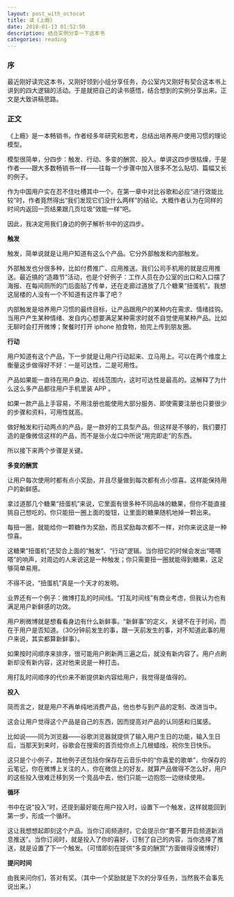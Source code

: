 ```yaml
---
layout: post_with_octocat
title: 读《上瘾》
date: 2018-01-13 01:52:50
description: 结合实例分享一下这本书
categories: reading
---
```


### 序

最近刚好读完这本书，又刚好领到小组分享任务，办公室内又刚好有契合这本书上讲到的四大逻辑的活动。于是就把自己的读书感悟，结合想到的实例分享出来。正文是大致讲稿思路。

### 正文

《上瘾》是一本畅销书，作者经多年研究和思考，总结出培养用户使用习惯的理论模型。

模型很简单，分四步：触发、行动、多变的酬赏、投入。单讲这四步很枯燥，于是作者——跟大多数畅销书一样——往每一个步骤中加入很多不怎么贴切、篇幅又长的例子。

作为中国用户实在忍不住吐槽其中一个。在第一章中对比谷歌和必应“进行效能比较”时，作者竟然得出“我们发现它们没什么两样”的结论。大概作者认为在同样的时间内返回一页结果跟几页垃圾“效能一样”吧。

因此，我决定用我们身边的例子解析书中的这四步。

**触发**

触发，简单说就是让用户知道有这么个产品。它分外部触发和内部触发。

外部触发也分很多种，比如付费推广、应用推送。我们公司手机用的就是应用推送。最近搞的“造趣节”活动，也是个好例子：工作人员在办公室的出口和入口摆了海报、在每间厕所的门后面贴了传单，还在走廊过道放了几个糖果“扭蛋机”。我想这层楼的人没有一个不知道有这件事了吧？

内部触发是培养用户习惯的最终目标，让产品跟用户的某种内在需求、情绪挂钩。当用户产生某种情绪、发自内心想要满足某种需求时就不自觉使用某种产品。比如无聊时会打开微博；聚餐时打开 iphone 拍食物，拍完上传到朋友圈。

**行动**

用户知道有这个产品，下一步就是让用户行动起来、立马用上。可以在两个维度上衡量这步做得好不好：一是可达性，二是可用性。

产品如果能一直待在用户身边、视线范围内，这时可达性是最高的。这解释了为什么这么多产品都往用户手机里装 APP 。

如果一款产品上手容易，不用注册也能使用大部分服务、即使需要注册也只要很少的步骤和资料，可用性就高。

做好触发和行动两点的产品，是一款好的工具型产品。但这样是不够的，我们要打造的是像微信这样的产品，而不是张小龙口中所说“用完即走”的东西。

所以接下来两个步骤是关键。

**多变的酬赏**

让用户每次使用时都有点小奖励，并且尽量做到每次都有点小惊喜。这样能保持用户的新鲜感。

拿过道那几个糖果“扭蛋机”来说，它里面有很多种不同品味的糖果，但你不能直接挑自己想吃的。你只能扭一圈上面的旋钮，让里面的糖果随机地掉一颗出来。

每扭一圈，就能给你一颗糖作为奖励，而且奖励每次都不一样，对你来说这是一种惊喜。

这糖果“扭蛋机”还契合上面的“触发”、“行动”逻辑。当你扭它的时候会发出“嗒嗒嗒”的响声，对周边的人来说这是一种触发；你只需要扭一圈就能得到糖果，这足够简单易用。

不得不说，“扭蛋机”真是一个天才的发明。

业界还有一个例子：微博打乱的时间线。“打乱时间线”有商业考虑，但我认为也有满足用户新鲜感的功效。

用户刷微博就是想看看身边有什么新鲜事。“新鲜事”的定义，关键不在于时间，而在于用户是否知道。（30分钟前发生的事，跟一天前发生的事，对不知道此事的用户来说，其实都算新鲜事）。

如果按时间顺序来排序，很可能用户刷新两三遍之后，就没有新内容了。用户点刷新却没有新内容，这对他来说是一种打击。

用打乱时间顺序的代价来不断提供新内容给用户，我觉得是值得的。

**投入**

简而言之，就是用户不再单纯地消费产品，他也参与到产品的定制、改进当中。

这会让用户觉得这个产品是自己的东西，因而提高对产品的认同感和归属感。

比如说——同为浏览器——谷歌浏览器就提供了输入用户生日的功能，输入生日后，当那天到来时，谷歌会在搜索的首页给你点上几根蜡烛，祝你生日快乐。

这只是个小例子，其他例子还包括你保存在云音乐中的“你喜爱的歌单”，你保存的云笔记，你在微博上关注的人，你在微信上的好友。就算产品做得不怎么好，用户的这些投入很难迁移到另一个竞品中去，他们只能一边抱怨一边继续使用。

**循环**

书中在说“投入”时，还提到最好能在用户投入时，设置下一个触发，这样就能回到第一步，形成一个循环。

这让我想想起即刻这个产品。当你订阅频道时，它会提示你“要不要开启频道新消息推送”。当你订阅时，就是投入了你的喜好，订制了自己的内容，当你选择了推送，就是设置了下一个触发。（可惜即刻在提供“多变的酬赏”方面做得没微博好）

**提问时间**

由我来问你们，答对有奖。（其中一个奖励就是下次的分享任务，当然我不会事先说出来。）